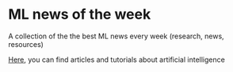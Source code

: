 # ML news of the week

A collection of the the best ML news every week (research, news, resources)

[Here](https://github.com/SalvatoreRa/tutorial), you can find articles and tutorials about artificial intelligence

